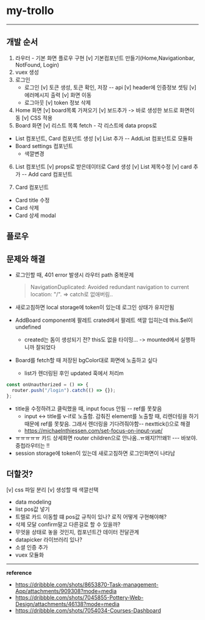 # my-trollo

---

## 개발 순서

1. 라우터 - 기본 화면 플로우 구현
   [v] 기본컴포넌트 만들기(Home,Navigationbar, NotFound, Login)
2. vuex 생성
3. 로그인
   - 로그인
     [v] 토큰 생성, 토큰 확인, 저장 -- api
     [v] header에 인증정보 셋팅
     [v] 에러메시지 출력
     [v] 화면 이동
   - 로그아웃
     [v] token 정보 삭제
4. Home 화면
   [v] board목록 가져오기
   [v] 보드추가 -> 바로 생성한 보드로 화면이동
   [v] CSS 적용
5. Board 화면
  [v] 리스트 목록 fetch - 각 리스트에 data props로
  - List 컴포넌트, Card 컴포넌트 생성
  [v] List 추가 -- AddList 컴포넌트로 모듈화
  - Board settings 컴포넌트
    - 색깔변경
6. List 컴포넌트
  [v] props로 받은데이터로 Card 생성
  [v] List 제목수정
  [v] card 추가 -- Add card 컴포넌트

7. Card 컴포넌트
  - Card title 수정
  - Card 삭제
  - Card 상세 modal

## 플로우

## 문제와 해결

- 로그인할 때, 401 error 발생시 라우터 path 중복문제
  > NavigationDuplicated: Avoided redundant navigation to current location: "/".
  > => catch로 없애버림..

- 새로고침하면 local storage에 token이 있는데 로그인 상태가 유지안됨
- AddBoard component에 팔레트 crated에서 팔레트 색깔 입히는데 this.$el이 undefined
  - created는 돔이 생성되기 전? this도 없을 타이밍... -> mounted에서 실행하니까 잘되었다
- Board를 fetch할 때 저장된 bgColor대로 화면에 노출하고 싶다
  - list가 렌더링된 후인 updated 훅에서 처리m
```javascript
const onUnauthorized = () => {
  router.push("/login").catch(() => {});
};
```
- title을 수정하려고 클릭했을 때, input focus 안됨 -- ref를 못찾음
  - input <-> title를 v-if로 노출함. 감춰진 element를 노출할 때, 리렌더링을 하기때문에 ref를 못찾음. 그래서 렌더링을 기다려줘야함-- nexttick()으로 해결
  - https://michaelnthiessen.com/set-focus-on-input-vue/
- ㅠㅠㅠㅠㅠ 카드 상세화면 router children으로 안나옴..ㅠ왜지!?!!왜1! --- 바보야. 중첩라우터는 <router-view>!!
- session storage에 token이 있는데 새로고침하면 로그인화면이 나타남

## 더할것?

[v] css 파일 분리
[v] 생성할 때 색깔선택 
- data modeling
- list pos값 넣기
- 트렐로 카드 이동할 떄 pos값 규칙이 있나? 로직 어떻게 구현해야해?
- 삭제 모달 confirm말고 다른걸로 할 수 있을까?
- 무엇을 상태로 놓을 것인지, 컴포넌트간 데이터 전달관계
- datapicker 라이브러리 있나?
- 소셜 인증 추가
- vuex 모듈화

---

**reference**

- https://dribbble.com/shots/8653870-Task-management-App/attachments/909308?mode=media
- https://dribbble.com/shots/7045855-Pottery-Web-Design/attachments/46138?mode=media
- https://dribbble.com/shots/7054034-Courses-Dashboard
